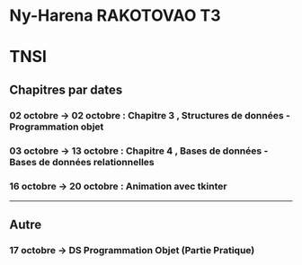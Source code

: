 # Ny-Harena RAKOTOVAO T3

# TNSI
## Chapitres par dates
### 02 octobre -> 02 octobre : Chapitre 3 , Structures de données - Programmation objet
### 03 octobre -> 13 octobre : Chapitre 4 , Bases de données - Bases de données relationnelles
### 16 octobre -> 20 octobre : Animation avec tkinter

_______________________________________________________________________________________________

## Autre
### 17 octobre -> DS Programmation Objet (Partie Pratique)
